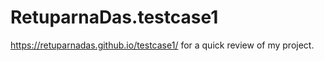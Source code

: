 # RetuparnaDas.testcase1
https://retuparnadas.github.io/testcase1/ for a quick review of my project.
